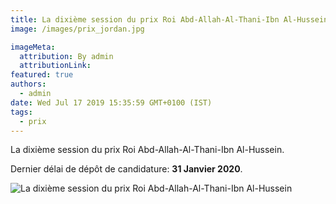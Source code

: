 ```yaml
---
title: La dixième session du prix Roi Abd-Allah-Al-Thani-Ibn Al-Hussein - Jordan
image: /images/prix_jordan.jpg

imageMeta:
  attribution: By admin
  attributionLink:
featured: true
authors:
  - admin
date: Wed Jul 17 2019 15:35:59 GMT+0100 (IST)
tags:
  - prix
---
```

La dixième session du prix Roi Abd-Allah-Al-Thani-Ibn Al-Hussein.

Dernier délai de dépôt de candidature: **31 Janvier 2020**.

![La dixième session du prix Roi Abd-Allah-Al-Thani-Ibn Al-Hussein](/images/prix_du_roi_jordan.jpg)
